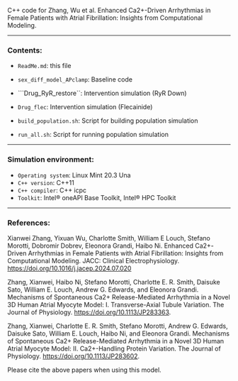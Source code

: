 C++ code for Zhang, Wu et al. Enhanced Ca2+-Driven Arrhythmias in Female Patients with Atrial Fibrillation: Insights from Computational Modeling. 
_____________________________________________________________________________________________________
### Contents:

* ```ReadMe.md```:					this file  

* ```sex_diff_model_APclamp```:		Baseline code   
* ```Drug_RyR_restore``:			Intervention simulation (RyR Down)
* ```Drug_flec```:					Intervention simulation (Flecainide)  

* ```build_population.sh```:		Script for building population simulation
* ```run_all.sh```: 				Script for running population simulation 
___________________________________________________________________________________________________
### Simulation environment:
* ```Operating system```:			Linux Mint 20.3 Una
* ```C++ version```:				C++11
* ```C++ compiler```:				C++ icpc
* ```Toolkit```:					Intel® oneAPI Base Toolkit, Intel® HPC Toolkit  
_____________________________________________________________________________________________________

### References:

Xianwei Zhang, Yixuan Wu, Charlotte Smith, William E Louch, Stefano Morotti, Dobromir Dobrev, Eleonora Grandi, Haibo Ni. Enhanced Ca2+-Driven Arrhythmias in Female Patients with Atrial Fibrillation: Insights from Computational Modeling. JACC: Clinical Electrophysiology. https://doi.org/10.1016/j.jacep.2024.07.020

Zhang, Xianwei, Haibo Ni, Stefano Morotti, Charlotte E. R. Smith, Daisuke Sato, William E. Louch, Andrew G. Edwards, and Eleonora Grandi. Mechanisms of Spontaneous Ca2+ Release-Mediated Arrhythmia in a Novel 3D Human Atrial Myocyte Model: I. Transverse-Axial Tubule Variation. The Journal of Physiology. https://doi.org/10.1113/JP283363.

Zhang, Xianwei, Charlotte E. R. Smith, Stefano Morotti, Andrew G. Edwards, Daisuke Sato, William E. Louch, Haibo Ni, and Eleonora Grandi. Mechanisms of Spontaneous Ca2+ Release-Mediated Arrhythmia in a Novel 3D Human Atrial Myocyte Model: II. Ca2+-Handling Protein Variation. The Journal of Physiology.  https://doi.org/10.1113/JP283602.

Please cite the above papers when using this model. 